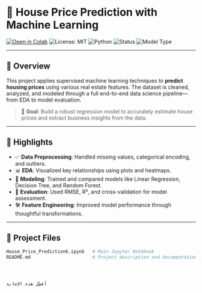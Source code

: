 # 🏡 House Price Prediction with Machine Learning

[![Open in Colab](https://colab.research.google.com/assets/colab-badge.svg)](https://colab.research.google.com/github/ABUALHUSSEIN/Udacity-project/blob/main/House_Price_Prediction6.ipynb)
![License: MIT](https://img.shields.io/badge/License-MIT-yellow.svg)
![Python](https://img.shields.io/badge/Python-3.10-blue.svg)
![Status](https://img.shields.io/badge/Status-Completed-brightgreen.svg)
![Model Type](https://img.shields.io/badge/Model%20Type-Regression-blueviolet)

---

## 📌 Overview

This project applies supervised machine learning techniques to **predict housing prices** using various real estate features. The dataset is cleaned, analyzed, and modeled through a full end-to-end data science pipeline—from EDA to model evaluation.

> 🎯 **Goal**: Build a robust regression model to accurately estimate house prices and extract business insights from the data.

---

## 🚀 Highlights

- ✅ **Data Preprocessing**: Handled missing values, categorical encoding, and outliers.
- 📊 **EDA**: Visualized key relationships using plots and heatmaps.
- 🤖 **Modeling**: Trained and compared models like Linear Regression, Decision Tree, and Random Forest.
- 🧪 **Evaluation**: Used RMSE, R², and cross-validation for model assessment.
- 🛠️ **Feature Engineering**: Improved model performance through thoughtful transformations.

---

## 📂 Project Files

```bash
House_Price_Prediction6.ipynb   # Main Jupyter Notebook
README.md                       # Project description and documentation




أفضِّل هذه الإجابة
